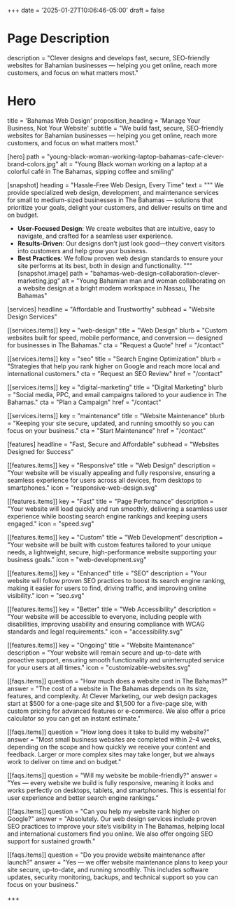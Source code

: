+++
date = '2025-01-27T10:06:46-05:00'
draft = false

# Page Description
description = "Clever designs and develops fast, secure, SEO-friendly websites for Bahamian businesses — helping you get online, reach more customers, and focus on what matters most."

# Hero
title = 'Bahamas Web Design'
proposition_heading = 'Manage Your Business, Not Your Website'
subtitle = "We build fast, secure, SEO-friendly websites for Bahamian businesses — helping you get online, reach more customers, and focus on what matters most."

[hero]
path = "young-black-woman-working-laptop-bahamas-cafe-clever-brand-colors.jpg"
alt = "Young Black woman working on a laptop at a colorful café in The Bahamas, sipping coffee and smiling"


[snapshot]
heading = "Hassle-Free Web Design, Every Time"
text = """
We provide specialized web design, development, and maintenance services for small to medium-sized businesses in The Bahamas — solutions that prioritize your goals, delight your customers, and deliver results on time and on budget.

- **User-Focused Design**: We create websites that are intuitive, easy to navigate, and crafted for a seamless user experience.
- **Results-Driven**: Our designs don’t just look good—they convert visitors into customers and help grow your business.
- **Best Practices**: We follow proven web design standards to ensure your site performs at its best, both in design and functionality.
"""
[snapshot.image]
path = "bahamas-web-design-collaboration-clever-marketing.jpg"
alt = "Young Bahamian man and woman collaborating on a website design at a bright modern workspace in Nassau, The Bahamas"

[services]
headline = "Affordable and Trustworthy"
subhead  = "Website Design Services"

[[services.items]]
key   = "web-design"
title = "Web Design"
blurb = "Custom websites built for speed, mobile performance, and conversion — designed for businesses in The Bahamas."
cta   = "Request a Quote"
href  = "/contact"

[[services.items]]
key   = "seo"
title = "Search Engine Optimization"
blurb = "Strategies that help you rank higher on Google and reach more local and international customers."
cta   = "Request an SEO Review"
href  = "/contact"

[[services.items]]
key   = "digital-marketing"
title = "Digital Marketing"
blurb = "Social media, PPC, and email campaigns tailored to your audience in The Bahamas."
cta   = "Plan a Campaign"
href  = "/contact"

[[services.items]]
key   = "maintenance"
title = "Website Maintenance"
blurb = "Keeping your site secure, updated, and running smoothly so you can focus on your business."
cta   = "Start Maintenance"
href  = "/contact"

[features]
headline = "Fast, Secure and Affordable"
subhead  = "Websites Designed for Success"

[[features.items]]
key = "Responsive"
title = "Web Design"
description = "Your website will be visually appealing and fully responsive, ensuring a seamless experience for users across all devices, from desktops to smartphones."
icon = "responsive-web-design.svg"

[[features.items]]
key = "Fast"
title = "Page Performance"
description = "Your website will load quickly and run smoothly, delivering a seamless user experience while boosting search engine rankings and keeping users engaged."
icon = "speed.svg"


[[features.items]]
key = "Custom"
title = "Web Development"
description = "Your website will be built with custom features tailored to your unique needs, a lightweight, secure, high-performance website supporting your business goals."
icon = "web-development.svg"


[[features.items]]
key = "Enhanced"
title = "SEO"
description = "Your website will follow proven SEO practices to boost its search engine ranking, making it easier for users to find, driving traffic, and improving online visibility."
icon = "seo.svg"


[[features.items]]
key = "Better"
title = "Web Accessibility"
description = "Your website will be accessible to everyone, including people with disabilities, improving usability and ensuring compliance with WCAG standards and legal requirements."
icon = "accessibility.svg"


[[features.items]]
key = "Ongoing"
title = "Website Maintenance"
description = "Your website will remain secure and up-to-date with proactive support, ensuring smooth functionality and uninterrupted service for your users at all times."
icon = "customizable-websites.svg"

[[faqs.items]]
question = "How much does a website cost in The Bahamas?"
answer = "The cost of a website in The Bahamas depends on its size, features, and complexity. At Clever Marketing, our web design packages start at $500 for a one-page site and $1,500 for a five-page site, with custom pricing for advanced features or e-commerce. We also offer a price calculator so you can get an instant estimate."

[[faqs.items]]
question = "How long does it take to build my website?"
answer = "Most small business websites are completed within 2–4 weeks, depending on the scope and how quickly we receive your content and feedback. Larger or more complex sites may take longer, but we always work to deliver on time and on budget."

[[faqs.items]]
question = "Will my website be mobile-friendly?"
answer = "Yes — every website we build is fully responsive, meaning it looks and works perfectly on desktops, tablets, and smartphones. This is essential for user experience and better search engine rankings."

[[faqs.items]]
question = "Can you help my website rank higher on Google?"
answer = "Absolutely. Our web design services include proven SEO practices to improve your site’s visibility in The Bahamas, helping local and international customers find you online. We also offer ongoing SEO support for sustained growth."

[[faqs.items]]
question = "Do you provide website maintenance after launch?"
answer = "Yes — we offer website maintenance plans to keep your site secure, up-to-date, and running smoothly. This includes software updates, security monitoring, backups, and technical support so you can focus on your business."


+++
